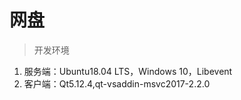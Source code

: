 # 网盘

> 开发环境
1. 服务端：Ubuntu18.04 LTS，Windows 10，Libevent
2. 客户端：Qt5.12.4,qt-vsaddin-msvc2017-2.2.0 


